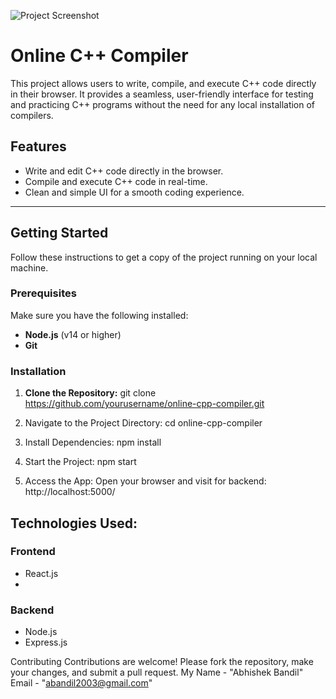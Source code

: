 ![Project Screenshot](./client/HomePage.png)


# Online C++ Compiler

This project allows users to write, compile, and execute C++ code directly in their browser. It provides a seamless, user-friendly interface for testing and practicing C++ programs without the need for any local installation of compilers.

## Features
- Write and edit C++ code directly in the browser.
- Compile and execute C++ code in real-time.
- Clean and simple UI for a smooth coding experience.

---

## Getting Started

Follow these instructions to get a copy of the project running on your local machine.

### Prerequisites

Make sure you have the following installed:
- **Node.js** (v14 or higher)
- **Git**

### Installation

1. **Clone the Repository:**
    git clone https://github.com/yourusername/online-cpp-compiler.git
   
2. Navigate to the Project Directory:
    cd online-cpp-compiler
3. Install Dependencies:
    npm install
4. Start the Project:
    npm start
5. Access the App: Open your browser and visit for backend:
    http://localhost:5000/

## Technologies Used:

### Frontend
* React.js
* 
### Backend
* Node.js
* Express.js

Contributing
Contributions are welcome! Please fork the repository, make your changes, and submit a pull request.
My Name - "Abhishek Bandil"
Email - "abandil2003@gmail.com"
